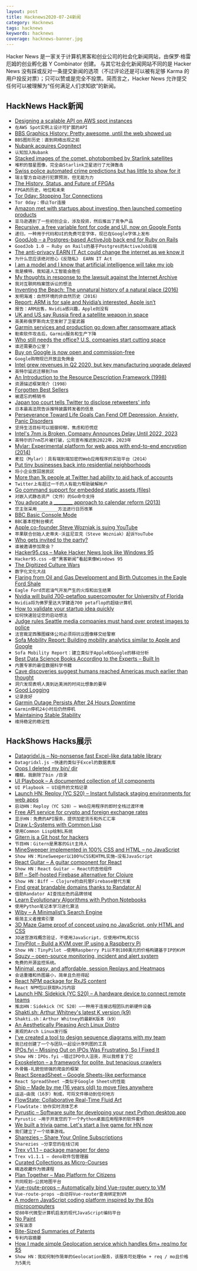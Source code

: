```yaml
---
layout: post
title: Hacknews2020-07-24新闻
category: Hacknews
tags: hacknews
keywords: hacknews
coverage: hacknews-banner.jpg
---
```


Hacker News 是一家关于计算机黑客和创业公司的社会化新闻网站，由保罗·格雷厄姆的创业孵化器 Y Combinator 创建。
与其它社会化新闻网站不同的是 Hacker News 没有踩或反对一条提交新闻的选项（不过评论还是可以被有足够 Karma 的用户投反对票）；只可以赞或是完全不投票。简而言之，Hacker News 允许提交任何可以被理解为“任何满足人们求知欲”的新闻。

## HackNews Hack新闻


- [Designing a scalable API on AWS spot instances](https://blog.adapty.io/designing-scalable-api-on-aws-stop-instance/)
- `在AWS Spot实例上设计可扩展的API`
- [BBS Graphics History: Pretty awesome, until the web showed up](https://tedium.co/2020/07/21/bbs-graphics-history-ripscrip-naplps/)
- `BBS图形历史：直到网络出现之前`
- [Nubank acquires Cognitect](https://cognitect.com/blog/2020/07/23/Cognitect-Joins-Nubank)
- `认知加入Nubank`
- [Stacked images of the comet, photobombed by Starlink satellites](https://twitter.com/djulik/status/1286053695956881409)
- `堆积的彗星图像，完全由Starlink卫星进行了光弹轰击`
- [Swiss police automated crime predictions but has little to show for it](https://algorithmwatch.org/en/story/swiss-predictive-policing/)
- `瑞士警方自动进行犯罪预测，但无能为力`
- [The History, Status, and Future of FPGAs](https://queue.acm.org/detail.cfm?id=3411759)
- `FPGA的历史，地位和未来`
- [Tor 0day: Stopping Tor Connections](https://www.hackerfactor.com/blog/index.php?/archives/888-Tor-0day-Stopping-Tor-Connections.html)
- `Tor 0day：停止Tor连接`
- [Amazon met with startups about investing, then launched competing products](https://www.wsj.com/articles/amazon-tech-startup-echo-bezos-alexa-investment-fund-11595520249)
- `亚马逊遇到了一些初创企业，涉及投资，然后推出了竞争产品`
- [Recursive, a free variable font for code and UI, now on Google Fonts](https://fonts.google.com/specimen/Recursive)
- `递归，一种用于代码和UI的免费可变字体，现已在Google字体上发布`
- [GoodJob – a Postgres-based ActiveJob back end for Ruby on Rails](https://island94.org/2020/07/introducing-goodjob-1-0)
- `GoodJob 1.0 – Ruby on Rails的基于Postgres的ActiveJob后端`
- [The anti-privacy EARN IT Act could change the internet as we know it](https://mashable.com/article/earn-it-act-threatens-privacy-encryption-section-230/)
- `为什么您应该绝对担心《反隐私》 EARN IT Act`
- [I am a model and I know that artificial intelligence will take my job](https://www.vogue.com/article/sinead-bovell-model-artificial-intelligence)
- `我是模特，我知道人工智能会胜任`
- [My thoughts in response to the lawsuit against the Internet Archive](http://blog.archive.org/2020/07/22/libraries-have-been-bringing-older-books-to-digital-learners-four-publishers-sue-to-stop-it/)
- `我对互联网档案馆诉讼的想法`
- [Inventing the Beach: The unnatural history of a natural place (2016)](https://www.smithsonianmag.com/history/inventing-beach-unnatural-history-natural-place-180959538/)
- `发明海滩：自然环境的非自然历史（2016）`
- [Report: ARM is for sale and Nvidia’s interested, Apple isn’t](https://arstechnica.com/gadgets/2020/07/reports-arm-is-for-sale-and-nvidias-interested-apple-isnt/)
- `报告：ARM出售，Nvidia感兴趣，Apple则没有`
- [UK and US say Russia fired a satellite weapon in space](https://www.bbc.co.uk/news/world-europe-53518238)
- `英美称俄罗斯向太空发射了卫星武器`
- [Garmin services and production go down after ransomware attack](https://www.zdnet.com/article/garmin-services-and-production-go-down-after-ransomware-attack/)
- `勒索软件攻击后，Garmin服务和生产下降`
- [Who still needs the office? U.S. companies start cutting space](https://www.reuters.com/article/us-usa-results-realestate/who-still-needs-the-office-u-s-companies-start-cutting-space-idUSKCN24N2NL)
- `谁还需要办公室？`
- [Buy on Google is now open and commission-free](https://blog.google/products/shopping/buy-on-google-is-zero-commission/)
- `Google购物现已开放且免佣金`
- [Intel grew revenues in Q2 2020, but key manufacturing upgrade delayed](https://venturebeat.com/2020/07/23/intel-grew-revenues-20-to-19-7-billion-in-q2-but-manufacturing-upgrade-delayed/)
- `英特尔延迟迁移到7nm`
- [An Introduction to the Resource Description Framework (1998)](https://www.dlib.org/dlib/may98/miller/05miller.html)
- `资源描述框架简介（1998）`
- [Forgotten Best Sellers](https://www.laphamsquarterly.org/roundtable/forgotten-best-sellers)
- `被遗忘的畅销书`
- [Japan top court tells Twitter to disclose retweeters' info](https://www.japantimes.co.jp/news/2020/07/22/national/japan-top-court-tells-twitter-disclose-retweeters-info/)
- `日本最高法院告诉推特披露转发者的信息`
- [Perseverance Toward Life Goals Can Fend Off Depression, Anxiety, Panic Disorders](https://www.apa.org/news/press/releases/2019/05/goals-perseverance)
- `坚持生活目标可以抵御抑郁，焦虑和恐慌症`
- [Intel's 7nm is Broken, Company Announces Delay Until 2022, 2023](https://www.tomshardware.com/news/intel-announces-delay-to-7nm-processors-now-one-year-behind-expectations)
- `英特尔的7nm芯片被打破，公司宣布推迟到2022年，2023年`
- [Mylar: Experimental platform for web apps with end-to-end encryption (2014)](https://css.csail.mit.edu/mylar/)
- `麦拉（Mylar）：具有端到端加密的Web应用程序的实验平台（2014）`
- [Put tiny businesses back into residential neighborhoods](https://www.fastcompany.com/90530672/with-downtowns-staying-abandoned-put-tiny-businesses-back-into-residential-neighborhoods)
- `将小企业放回居民区`
- [More than 1k people at Twitter had ability to aid hack of accounts](https://www.reuters.com/article/us-twitter-cyber-access-exclusive/exclusive-more-than-1000-people-at-twitter-had-ability-to-aid-hack-of-accounts-idUSKCN24O34E)
- `Twitter上有超过一千的人有能力帮助破解帐户`
- [Go command support for embedded static assets (files)](https://go.googlesource.com/proposal/+/master/design/draft-embed.md)
- `对嵌入式静态资产（文件）的Go命令支持`
- [You advocate a ________ approach to calendar reform (2013)](https://qntm.org/calendar)
- `您主张采用________方法进行日历改革`
- [BBC Basic Console Mode](https://www.bbcbasic.co.uk/console/)
- `BBC基本控制台模式`
- [Apple co-founder Steve Wozniak is suing YouTube](https://www.theverge.com/2020/7/23/21335554/steve-wozniak-youtube-lawsuit-bitcoin-scam-cryptocurrency-apple)
- `苹果联合创始人史蒂夫·沃兹尼亚克（Steve Wozniak）起诉YouTube`
- [Who gets invited to the party?](https://medium.com/@cyril0allen/who-gets-invited-to-the-party-246a1ba6849a)
- `谁被邀请参加聚会？`
- [Hacker95.css – Make Hacker News look like Windows 95](https://github.com/chowderman/Hacker95)
- `Hacker95.css –使“黑客新闻”看起来像Windows 95`
- [The Digitized Culture Wars](https://theconvivialsociety.substack.com/p/the-digitized-culture-wars)
- `数字化文化大战`
- [Flaring from Oil and Gas Development and Birth Outcomes in the Eagle Ford Shale](https://ehp.niehs.nih.gov/doi/10.1289/EHP6394)
- `Eagle Ford页岩油气开发产生的火炬和出生结果`
- [Nvidia will build 700-petaflop supercomputer for University of Florida](https://venturebeat.com/2020/07/21/nvidia-collaborates-with-the-university-of-florida-to-build-700-petaflop-ai-supercomputer/)
- `Nvidia将为佛罗里达大学建造700 petaflop的超级计算机`
- [How to validate your startup idea quickly](https://amanjain.substack.com/p/how-to-validate-your-startup-idea)
- `如何快速验证您的启动想法`
- [Judge rules Seattle media companies must hand over protest images to police](https://www.seattletimes.com/seattle-news/judge-rules-seattle-media-companies-must-hand-over-protest-images-to-police/)
- `法官裁定西雅图媒体公司必须将抗议图像移交给警察`
- [Sofa Mobility Report: Building mobility analytics similar to Apple and Google](https://towardsdatascience.com/sofa-mobility-report-30e3297c987e)
- `Sofa Mobility Report：建立类似于Apple和Google的移动分析`
- [Best Data Science Books According to the Experts – Built In](https://builtin.com/data-science/data-science-books)
- `内置专家的最佳数据科学书籍`
- [Cave discoveries suggest humans reached Americas much earlier than thought](https://www.nature.com/articles/d41586-020-02190-y)
- `洞穴发现表明人类到达美洲的时间比想象的要早`
- [Good Logging](https://henrikwarne.com/2020/07/23/good-logging/)
- `记录良好`
- [Garmin Outage Persists After 24 Hours Downtime](https://twitter.com/GarminFitness/status/1286273563096489985)
- `Garmin停机24小时后仍然停机`
- [Maintaining Stable Stability](https://lwn.net/SubscriberLink/825536/7311170740a885ea/)
- `维持稳定的稳定性`


## HackShows Hacks展示

- [ Datagridxl.js – No-nonsense fast Excel-like data table library](https://datagridxl.com)
- `Datagridxl.js –快速的类似于Excel的数据表库`
- [ Oops I deleted my bin/ dir](http://oops.cmdchallenge.com)
- `糟糕，我删除了bin /目录`
- [ UI Playbook – A documented collection of UI components](https://uiplaybook.dev)
- `UI Playbook – UI组件的文档记录`
- [Launch HN: Reploy (YC S20) – Instant fullstack staging environments for web apps](item?id=23917956)
- `启动HN：Reploy（YC S20）– Web应用程序的即时全栈过渡环境`
- [ Free API service for crypto and foreign exchange rates](https://www.exchangerate.host/)
- `显示HN：免费的API服务，提供加密货币和外汇汇率`
- [ Draw L-Systems with Common Lisp](https://github.com/FdelMazo/cl-aristid)
- `使用Common Lisp绘制L系统`
- [ Gitern is a Git host for hackers](https://gitern.com)
- `节目HN：Gitern是黑客的Git主持人`
- [ MineSweeper implemented in 100% CSS and HTML – no JavaScript](https://github.com/propjockey/css-sweeper#readme)
- `Show HN：MineSweeper以100％CSS和HTML实施–没有JavaScript`
- [ React Guitar – A guitar component for React](https://react-guitar.com)
- `Show HN：React Guitar – React的吉他组件`
- [ Biff – Self-hosted Firebase alternative for Clojure](https://findka.com/biff/)
- `Show HN：Biff – Clojure的自托管Firebase替代方案`
- [ Find great brandable domains thanks to Randator AI](https://randator.com)
- `借助Randator AI查找出色的品牌领域`
- [ Learn Evolutionary Algorithms with Python Notebooks](https://store.shahinrostami.com/product/practical-evolutionary-algorithms-book/)
- `使用Python笔记本学习进化算法`
- [ Wiby – A Minimalist’s Search Engine](http://wiby.org)
- `极简主义者搜索引擎`
- [ 3D Maze Game proof of concept using no JavaScript, only HTML and CSS](https://github.com/chrismaltby/nojs-maze)
- `3D迷宫游戏概念验证，不使用JavaScript，仅使用HTML和CSS`
- [ TinyPilot – Build a KVM over IP using a Raspberry Pi](https://mtlynch.io/tinypilot/)
- `Show HN：TinyPilot –使用Raspberry Pi以不到100美元的价格构建基于IP的KVM`
- [ Squzy – open-source monitoring, incident and alert system](https://github.com/squzy/squzy)
- `免费的开源监控系统。 `
- [ Minimal, easy, and affordable, session Replays and Heatmaps](https://www.sessionforward.com/)
- `会话重播和热图最小，简单且负担得起`
- [ React NPM package for RxJS content](https://github.com/kosich/react-rxjs-elements#readme)
- `React NPM包以获取RxJS内容`
- [Launch HN: Sidekick (YC S20) – A hardware device to connect remote teams](item?id=23928666)
- `推出HN：Sidekick（YC S20）–一种用于连接远程团队的新硬件设备`
- [ Shakti.sh: Arthur Whitney's latest K version (k9)](https://shakti.sh/)
- `Shakti.sh：Arthur Whitney的最新K版本（k9）`
- [ An Aesthetically Pleasing Arch Linux Distro](https://archcraft-os.github.io/)
- `美观的Arch Linux发行版`
- [ I've created a tool to design sequence diagrams with my team](https://diagrams.menduz.com)
- `我已经创建了一个与团队一起设计序列图的工具`
- [ IPOs.fyi – Missing Out on IPOs Was Frustrating, So I Fixed It](https://ipos.fyi)
- `Show HN：IPOs.fyi –错过IPO令人沮丧，所以我修复了它`
- [ Exoskeleton – a framework for polite, but tenacious crawlers](https://github.com/RuedigerVoigt/exoskeleton)
- `外骨骼-礼貌但顽强的爬虫的框架`
- [ React SpreadSheet – Google Sheets-like performance](http://rowsncolumns.app)
- `React SpreadSheet –类似于Google Sheets的性能`
- [ Ship – Made by me (16 years old) to move files anywhere](https://github.com/yusuf8ahmed/Ship)
- `运送–由我（16岁）制成，可将文件移动到任何地方`
- [ FlowState: Collaborative Real-Time Fluid Art](http://flowstate.revoltlabs.co)
- `FlowState：协作实时流体艺术`
- [ Pyrustic – Software suite for developing your next Python desktop app](https://pyrustic.github.io)
- `Pyrustic –用于开发您的下一个Python桌面应用程序的软件套件`
- [ We built a trivia game. Let's start a live game for HN now](https://www.slacktrivia.com/community-login)
- `我们建立了一个琐事游戏。`
- [ Sharezies – Share Your Online Subscriptions](https://apps.apple.com/tt/app/sharezies/id1507725958)
- `Sharezies –分享您的在线订阅`
- [ Trex v1.1.1 – package manager for deno](item?id=23934755)
- `Trex v1.1.1 – deno软件包管理器`
- [ Curated Collections as Micro-Courses](https://www.recollec.com/)
- `精选收藏作为微课程`
- [ Plan Together – Map Platform for Citizens](https://plantogether.city/)
- `共同规划–公民地图平台`
- [ Vue-route-props – Automatically bind Vue-router query to VM](https://github.com/iendeavor/vue-route-props#vue-route-props)
- `Vue-route-props –自动将Vue-router查询绑定到VM`
- [ A modern JavaScript coding platform inspired by the 80s microcomputers](https://codeguppy.com)
- `受80年代微型计算机启发的现代JavaScript编码平台`
- [ No Paint](item?id=23934292)
- `没有油漆`
- [ Bite-Sized Summaries of Patents](item?id=23935626)
- `专利内容摘要`
- [ How I made simple Geolocation service which handles 6m+ req/mo for $5](https://maxkostinevich.com/blog/serverless-geolocation/)
- `Show HN：我如何制作简单的Geolocation服务，该服务可处理6m + req / mo且价格为5美元`

